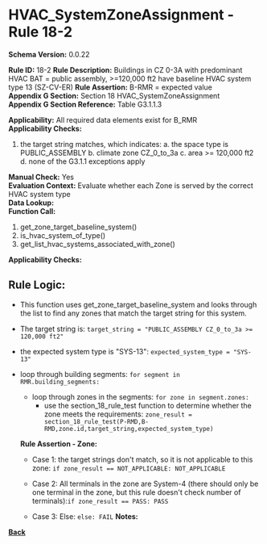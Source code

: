 # HVAC_SystemZoneAssignment - Rule 18-2 
**Schema Version:** 0.0.22  

**Rule ID:** 18-2
**Rule Description:** Buildings in CZ 0-3A with  predominant HVAC BAT = public assembly, >=120,000 ft2 have baseline HVAC system type 13 (SZ-CV-ER)
**Rule Assertion:** B-RMR = expected value  
**Appendix G Section:** Section 18 HVAC_SystemZoneAssignment  
**Appendix G Section Reference:** Table G3.1.1.3

**Applicability:** All required data elements exist for B_RMR  
**Applicability Checks:**  

1. the target string matches, which indicates:
	a. the space type is PUBLIC_ASSEMBLY
	b. climate zone CZ_0_to_3a
	c. area >= 120,000 ft2
	d. none of the G3.1.1 exceptions apply

**Manual Check:** Yes  
**Evaluation Context:** Evaluate whether each Zone is served by the correct HVAC system type  
**Data Lookup:**   
**Function Call:** 

1. get_zone_target_baseline_system()
2. is_hvac_system_of_type()
3. get_list_hvac_systems_associated_with_zone()


**Applicability Checks:**

## Rule Logic:  
- This function uses get_zone_target_baseline_system and looks through the list to find any zones that match the target string for this system.
- The target string is: `target_string = "PUBLIC_ASSEMBLY CZ_0_to_3a >= 120,000 ft2"`
- the expected system type is "SYS-13": `expected_system_type = "SYS-13"`

- loop through building segments: `for segment in RMR.building_segments:`
	- loop through zones in the segments: `for zone in segment.zones:`
		- use the section_18_rule_test function to determine whether the zone meets the requirements: `zone_result = section_18_rule_test(P-RMD,B-RMD,zone.id,target_string,expected_system_type)`

  **Rule Assertion - Zone:**

  - Case 1: the target strings don't match, so it is not applicable to this zone: `if zone_result == NOT_APPLICABLE: NOT_APPLICABLE`
  - Case 2: All terminals in the zone are System-4 (there should only be one terminal in the zone, but this rule doesn't check number of terminals):`if zone_result == PASS: PASS`

  - Case 3: Else: `else: FAIL`
**Notes:**

**[Back](../_toc.md)**
